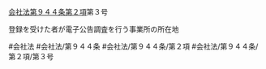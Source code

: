 [会社法第９４４条第２項](会社法＿＿＿＿第９４４条第２項)第３号

登録を受けた者が電子公告調査を行う事業所の所在地


#会社法
#会社法/第９４４条
#会社法/第９４４条/第２項
#会社法/第９４４条/第２項/第３号
